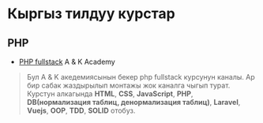 # Кыргыз тилдуу курстар
## PHP

- [PHP fullstack](https://youtube.com/channel/UCWgkPuGhHVek65-Obi6hGHQ) A & K Academy

>  Бул A & K акедемиясынын бекер php fullstack курсунун каналы.
> Ар бир сабак жаздырылып монтажы жок каналга чыгып турат.
> Курстун алкагында **HTML**, **CSS**, **JavaScript**, **PHP**, **DB(нормализация таблиц, денормализация таблиц)**, **Laravel**, **Vuejs**, **OOP**, **TDD**, **SOLID** отобуз.